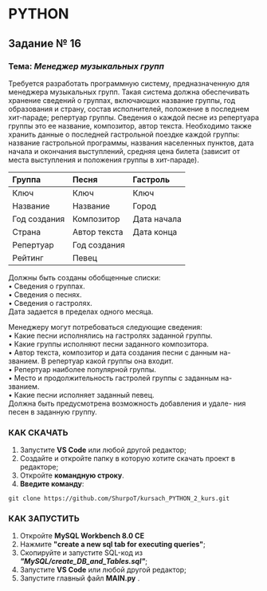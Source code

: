 # PYTHON

## **Задание № 16**

### Тема: _Менеджер музыкальных групп_

Требуется разработать программную систему, предназначенную для менеджера музыкальных групп. Такая система должна обеспечивать хранение сведений о группах, включающих название группы, год образования и страну, состав исполнителей, положение в последнем хит-параде; репертуар группы. Сведения о каждой песне из репертуара группы это ее название, композитор, автор текста. Необходимо также хранить данные о последней гастрольной поездке каждой группы: название гастрольной программы, названия населенных пунктов, дата начала и окончания выступлений, средняя цена билета (зависит от места выступления и положения группы в хит-параде).

| Группа       | Песня        | Гастроль    |
| :----------- | :----------- | :---------- |
| Ключ         | Ключ         | Ключ        |
| Название     | Название     | Город       |
| Год создания | Композитор   | Дата начала |
| Страна       | Автор текста | Дата конца  |
| Репертуар    | Год создания |             |
| Рейтинг      | Певец        |             |

Должны быть созданы обобщенные списки:  
• Сведения о группах.  
• Сведения о песнях.  
• Сведения о гастролях.  
Дата задается в пределах одного месяца.

Менеджеру могут потребоваться следующие сведения:  
• Какие песни исполнялись на гастролях заданной группы.  
• Какие группы исполняют песни заданного композитора.  
• Автор текста, композитор и дата создания песни с данным на- званием. В репертуар какой группы она входит.  
• Репертуар наиболее популярной группы.  
• Место и продолжительность гастролей группы с заданным на- званием.  
• Какие песни исполняет заданный певец.  
Должна быть предусмотрена возможность добавления и удале- ния песен в заданную группу.

### **КАК СКАЧАТЬ**

1. Запустите **VS Code** или любой другой редактор;
2. Создайте и откройте папку в которую хотите скачать проект в редакторе;
3. Откройте **командную строку**.
4. **Введите команду**:

```
git clone https://github.com/ShurpoT/kursach_PYTHON_2_kurs.git
```

### **КАК ЗАПУСТИТЬ**

1. Откройте **MySQL Workbench 8.0 CE**
2. Нажмите **"create a new sql tab for executing queries"**;
3. Скопируйте и запустите SQL-код из **_"MySQL/create_DB_and_Tables.sql"_**;
4. Запустите **VS Code** или любой другой редактор;
5. Запустите главный файл **MAIN.py** .
